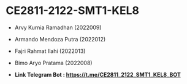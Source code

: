 # CE2811-2122-SMT1-KEL8

- Arvy Kurnia Ramadhan (2022009)
- Armando Mendoza Putra (2022012)
- Fajri Rahmat Ilahi (2022013)
- Bimo Aryo Pratama (2022008)

- **Link Telegram Bot : https://t.me/CE2811_2122_SMT1_KEL8_BOT**

